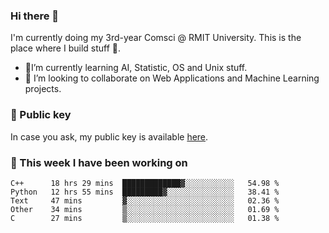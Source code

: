 ### Hi there 👋

I'm currently doing my 3rd-year Comsci @ RMIT University. This is the place where I build stuff 👀. 

- 🌱I’m currently learning AI, Statistic, OS and Unix stuff.
- 👯 I’m looking to collaborate on Web Applications and Machine Learning projects.

### 🔑 Public key

In case you ask, my public key is available [here](https://public.auspham.dev/).

### 📅 This week I have been working on
<!--START_SECTION:waka-->
```text
C++      18 hrs 29 mins  █████████████▓░░░░░░░░░░░   54.98 % 
Python   12 hrs 55 mins  █████████▓░░░░░░░░░░░░░░░   38.41 % 
Text     47 mins         ▓░░░░░░░░░░░░░░░░░░░░░░░░   02.36 % 
Other    34 mins         ▒░░░░░░░░░░░░░░░░░░░░░░░░   01.69 % 
C        27 mins         ▒░░░░░░░░░░░░░░░░░░░░░░░░   01.38 % 
```
<!--END_SECTION:waka-->

<!--
**rockmanvnx6/rockmanvnx6** is a ✨ _special_ ✨ repository because its `README.md` (this file) appears on your GitHub profile.

Here are some ideas to get you started:

- 🔭 I’m currently working on ...
- 🌱 I’m currently learning ...
- 👯 I’m looking to collaborate on ...
- 🤔 I’m looking for help with ...
- 💬 Ask me about ...
- 📫 How to reach me: ...
- 😄 Pronouns: ...
- ⚡ Fun fact: ...
-->
